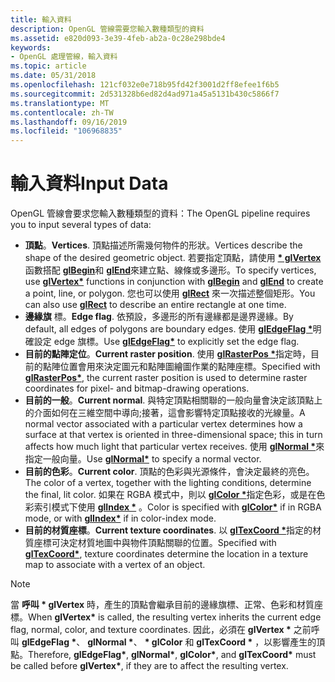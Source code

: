 ```yaml
---
title: 輸入資料
description: OpenGL 管線需要您輸入數種類型的資料
ms.assetid: e820d093-3e39-4feb-ab2a-0c28e298bde4
keywords:
- OpenGL 處理管線，輸入資料
ms.topic: article
ms.date: 05/31/2018
ms.openlocfilehash: 121cf032e0e718b95fd42f3001d2ff8efee1f6b5
ms.sourcegitcommit: 2d531328b6ed82d4ad971a45a5131b430c5866f7
ms.translationtype: MT
ms.contentlocale: zh-TW
ms.lasthandoff: 09/16/2019
ms.locfileid: "106968835"
---
```

# <a name="input-data"></a><span data-ttu-id="d2e02-104">輸入資料</span><span class="sxs-lookup"><span data-stu-id="d2e02-104">Input Data</span></span>

<span data-ttu-id="d2e02-105">OpenGL 管線會要求您輸入數種類型的資料：</span><span class="sxs-lookup"><span data-stu-id="d2e02-105">The OpenGL pipeline requires you to input several types of data:</span></span>

-   <span data-ttu-id="d2e02-106">**頂點**。</span><span class="sxs-lookup"><span data-stu-id="d2e02-106">**Vertices**.</span></span> <span data-ttu-id="d2e02-107">頂點描述所需幾何物件的形狀。</span><span class="sxs-lookup"><span data-stu-id="d2e02-107">Vertices describe the shape of the desired geometric object.</span></span> <span data-ttu-id="d2e02-108">若要指定頂點，請使用 [**\* glVertex**](glvertex-functions.md)函數搭配 [**glBegin**](glbegin.md)和 [**glEnd**](glend.md)來建立點、線條或多邊形。</span><span class="sxs-lookup"><span data-stu-id="d2e02-108">To specify vertices, use [**glVertex\***](glvertex-functions.md) functions in conjunction with [**glBegin**](glbegin.md) and [**glEnd**](glend.md) to create a point, line, or polygon.</span></span> <span data-ttu-id="d2e02-109">您也可以使用 [**glRect**](glrect-functions.md) 來一次描述整個矩形。</span><span class="sxs-lookup"><span data-stu-id="d2e02-109">You can also use [**glRect**](glrect-functions.md) to describe an entire rectangle at one time.</span></span>
-   <span data-ttu-id="d2e02-110">**邊緣旗** 標。</span><span class="sxs-lookup"><span data-stu-id="d2e02-110">**Edge flag**.</span></span> <span data-ttu-id="d2e02-111">依預設，多邊形的所有邊緣都是邊界邊緣。</span><span class="sxs-lookup"><span data-stu-id="d2e02-111">By default, all edges of polygons are boundary edges.</span></span> <span data-ttu-id="d2e02-112">使用 [**glEdgeFlag \***](gledgeflag-functions.md)明確設定 edge 旗標。</span><span class="sxs-lookup"><span data-stu-id="d2e02-112">Use [**glEdgeFlag\***](gledgeflag-functions.md) to explicitly set the edge flag.</span></span>
-   <span data-ttu-id="d2e02-113">**目前的點陣定位**。</span><span class="sxs-lookup"><span data-stu-id="d2e02-113">**Current raster position**.</span></span> <span data-ttu-id="d2e02-114">使用 [**glRasterPos \***](glrasterpos-functions.md)指定時，目前的點陣位置會用來決定圖元和點陣圖繪圖作業的點陣座標。</span><span class="sxs-lookup"><span data-stu-id="d2e02-114">Specified with [**glRasterPos\***](glrasterpos-functions.md), the current raster position is used to determine raster coordinates for pixel- and bitmap-drawing operations.</span></span>
-   <span data-ttu-id="d2e02-115">**目前的一般**。</span><span class="sxs-lookup"><span data-stu-id="d2e02-115">**Current normal**.</span></span> <span data-ttu-id="d2e02-116">與特定頂點相關聯的一般向量會決定該頂點上的介面如何在三維空間中導向;接著，這會影響特定頂點接收的光線量。</span><span class="sxs-lookup"><span data-stu-id="d2e02-116">A normal vector associated with a particular vertex determines how a surface at that vertex is oriented in three-dimensional space; this in turn affects how much light that particular vertex receives.</span></span> <span data-ttu-id="d2e02-117">使用 [**glNormal \***](glnormal-functions.md)來指定一般向量。</span><span class="sxs-lookup"><span data-stu-id="d2e02-117">Use [**glNormal\***](glnormal-functions.md) to specify a normal vector.</span></span>
-   <span data-ttu-id="d2e02-118">**目前的色彩**。</span><span class="sxs-lookup"><span data-stu-id="d2e02-118">**Current color**.</span></span> <span data-ttu-id="d2e02-119">頂點的色彩與光源條件，會決定最終的亮色。</span><span class="sxs-lookup"><span data-stu-id="d2e02-119">The color of a vertex, together with the lighting conditions, determine the final, lit color.</span></span> <span data-ttu-id="d2e02-120">如果在 RGBA 模式中，則以 [**glColor \***](glcolor-functions.md)指定色彩，或是在色彩索引模式下使用 [**glIndex \***](glindex-functions.md) 。</span><span class="sxs-lookup"><span data-stu-id="d2e02-120">Color is specified with [**glColor\***](glcolor-functions.md) if in RGBA mode, or with [**glIndex\***](glindex-functions.md) if in color-index mode.</span></span>
-   <span data-ttu-id="d2e02-121">**目前的材質座標**。</span><span class="sxs-lookup"><span data-stu-id="d2e02-121">**Current texture coordinates**.</span></span> <span data-ttu-id="d2e02-122">以 [**glTexCoord \***](gltexcoord-functions.md)指定的材質座標可決定材質地圖中與物件頂點關聯的位置。</span><span class="sxs-lookup"><span data-stu-id="d2e02-122">Specified with [**glTexCoord\***](gltexcoord-functions.md), texture coordinates determine the location in a texture map to associate with a vertex of an object.</span></span>

> [!Note]  
> <span data-ttu-id="d2e02-123">當 **呼叫 \* glVertex** 時，產生的頂點會繼承目前的邊緣旗標、正常、色彩和材質座標。</span><span class="sxs-lookup"><span data-stu-id="d2e02-123">When **glVertex\*** is called, the resulting vertex inherits the current edge flag, normal, color, and texture coordinates.</span></span> <span data-ttu-id="d2e02-124">因此，必須在 **glVertex \*** 之前呼叫 **glEdgeFlag \***、 **glNormal \***、 **\* glColor** 和 **glTexCoord \*** ，以影響產生的頂點。</span><span class="sxs-lookup"><span data-stu-id="d2e02-124">Therefore, **glEdgeFlag\***, **glNormal\***, **glColor\***, and **glTexCoord\*** must be called before **glVertex\***, if they are to affect the resulting vertex.</span></span>

 

 

 





